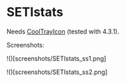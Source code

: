 SETIstats
=========

Needs [CoolTrayIcon](http://subsimple.com/delphi.php) (tested with 4.3.1).

Screenshots:

!()[screenshots/SETIstats_ss1.png]

!()[screenshots/SETIstats_ss2.png]
